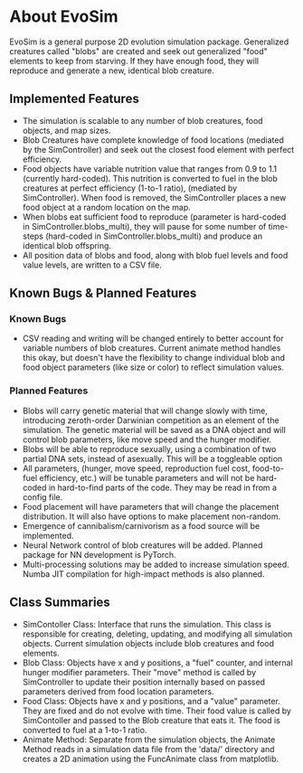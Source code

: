 # About EvoSim

EvoSim is a general purpose 2D evolution simulation package. Generalized creatures called "blobs" are created and seek out generalized "food" elements to keep from starving. If they have enough food, they will reproduce and generate a new, identical blob creature.

## Implemented Features

- The simulation is scalable to any number of blob creatures, food objects, and map sizes.
- Blob Creatures have complete knowledge of food locations (mediated by the SimController) and seek out the closest food element with perfect efficiency.
- Food objects have variable nutrition value that ranges from 0.9 to 1.1 (currently hard-coded). This nutrition is converted to fuel in the blob creatures at perfect efficiency (1-to-1 ratio), (mediated by SimController). When food is removed, the SimController places a new food object at a random location on the map.
- When blobs eat sufficient food to reproduce (parameter is hard-coded in SimController.blobs_multi), they will pause for some number of time-steps (hard-coded in SimController.blobs_multi) and produce an identical blob offspring.
- All position data of blobs and food, along with blob fuel levels and food value levels, are written to a CSV file.

## Known Bugs & Planned Features

### Known Bugs

- CSV reading and writing will be changed entirely to better account for variable numbers of blob creatures. Current animate method handles this okay, but doesn't have the flexibility to change individual blob and food object parameters (like size or color) to reflect simulation values.

### Planned Features

- Blobs will carry genetic material that will change slowly with time, introducing zeroth-order Darwinian competition as an element of the simulation. The genetic material will be saved as a DNA object and will control blob parameters, like move speed and the hunger modifier.
- Blobs will be able to reproduce sexually, using a combination of two partial DNA sets, instead of asexually. This will be a toggleable option
- All parameters, (hunger, move speed, reproduction fuel cost, food-to-fuel efficiency, etc.) will be tunable parameters and will not be hard-coded in hard-to-find parts of the code. They may be read in from a config file.
- Food placement will have parameters that will change the placement distribution. It will also have options to make placement non-random.
- Emergence of cannibalism/carnivorism as a food source will be implemented.
- Neural Network control of blob creatures will be added. Planned package for NN development is PyTorch.
- Multi-processing solutions may be added to increase simulation speed. Numba JIT compilation for high-impact methods is also planned.

## Class Summaries

- SimContoller Class: Interface that runs the simulation. This class is responsible for creating, deleting, updating, and modifying all simulation objects. Current simulation objects include blob creatures and food elements.
- Blob Class: Objects have x and y positions, a "fuel" counter, and internal hunger modifier parameters. Their "move" method is called by SimController to update their position internally based on passed parameters derived from food location parameters.
- Food Class: Objects have x and y positions, and a "value" parameter. They are fixed and do not evolve with time. Their food value is called by SimContoller and passed to the Blob creature that eats it. The food is converted to fuel at a 1-to-1 ratio.
- Animate Method: Separate from the simulation objects, the Animate Method reads in a simulation data file from the 'data/' directory and creates a 2D animation using the FuncAnimate class from matplotlib.
